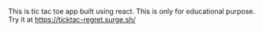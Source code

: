 This is tic tac toe app built using react. This is only for educational purpose. Try it at https://ticktac-regret.surge.sh/
